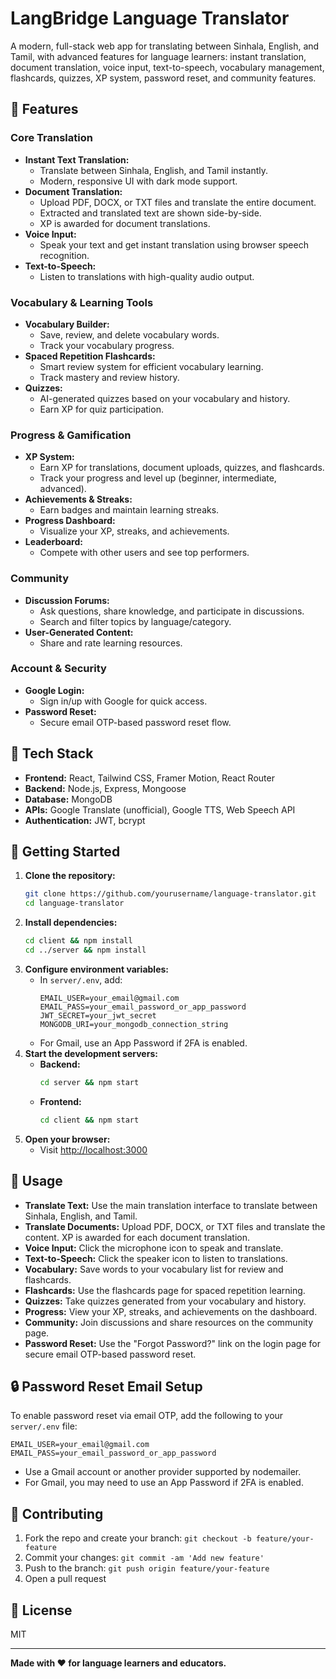 # LangBridge Language Translator

A modern, full-stack web app for translating between Sinhala, English, and Tamil, with advanced features for language learners: instant translation, document translation, voice input, text-to-speech, vocabulary management, flashcards, quizzes, XP system, password reset, and community features.

## 🌟 Features

### Core Translation
- **Instant Text Translation:**
  - Translate between Sinhala, English, and Tamil instantly.
  - Modern, responsive UI with dark mode support.
- **Document Translation:**
  - Upload PDF, DOCX, or TXT files and translate the entire document.
  - Extracted and translated text are shown side-by-side.
  - XP is awarded for document translations.
- **Voice Input:**
  - Speak your text and get instant translation using browser speech recognition.
- **Text-to-Speech:**
  - Listen to translations with high-quality audio output.

### Vocabulary & Learning Tools
- **Vocabulary Builder:**
  - Save, review, and delete vocabulary words.
  - Track your vocabulary progress.
- **Spaced Repetition Flashcards:**
  - Smart review system for efficient vocabulary learning.
  - Track mastery and review history.
- **Quizzes:**
  - AI-generated quizzes based on your vocabulary and history.
  - Earn XP for quiz participation.

### Progress & Gamification
- **XP System:**
  - Earn XP for translations, document uploads, quizzes, and flashcards.
  - Track your progress and level up (beginner, intermediate, advanced).
- **Achievements & Streaks:**
  - Earn badges and maintain learning streaks.
- **Progress Dashboard:**
  - Visualize your XP, streaks, and achievements.
- **Leaderboard:**
  - Compete with other users and see top performers.

### Community
- **Discussion Forums:**
  - Ask questions, share knowledge, and participate in discussions.
  - Search and filter topics by language/category.
- **User-Generated Content:**
  - Share and rate learning resources.

### Account & Security
- **Google Login:**
  - Sign in/up with Google for quick access.
- **Password Reset:**
  - Secure email OTP-based password reset flow.

## 🚀 Tech Stack
- **Frontend:** React, Tailwind CSS, Framer Motion, React Router
- **Backend:** Node.js, Express, Mongoose
- **Database:** MongoDB
- **APIs:** Google Translate (unofficial), Google TTS, Web Speech API
- **Authentication:** JWT, bcrypt

## 🏁 Getting Started

1. **Clone the repository:**
   ```bash
   git clone https://github.com/yourusername/language-translator.git
   cd language-translator
   ```
2. **Install dependencies:**
   ```bash
   cd client && npm install
   cd ../server && npm install
   ```
3. **Configure environment variables:**
   - In `server/.env`, add:
     ```
     EMAIL_USER=your_email@gmail.com
     EMAIL_PASS=your_email_password_or_app_password
     JWT_SECRET=your_jwt_secret
     MONGODB_URI=your_mongodb_connection_string
     ```
   - For Gmail, use an App Password if 2FA is enabled.
4. **Start the development servers:**
   - **Backend:**
     ```bash
     cd server && npm start
     ```
   - **Frontend:**
     ```bash
     cd client && npm start
     ```
5. **Open your browser:**
   - Visit [http://localhost:3000](http://localhost:3000)

## 🧭 Usage

- **Translate Text:** Use the main translation interface to translate between Sinhala, English, and Tamil.
- **Translate Documents:** Upload PDF, DOCX, or TXT files and translate the content. XP is awarded for each document translation.
- **Voice Input:** Click the microphone icon to speak and translate.
- **Text-to-Speech:** Click the speaker icon to listen to translations.
- **Vocabulary:** Save words to your vocabulary list for review and flashcards.
- **Flashcards:** Use the flashcards page for spaced repetition learning.
- **Quizzes:** Take quizzes generated from your vocabulary and history.
- **Progress:** View your XP, streaks, and achievements on the dashboard.
- **Community:** Join discussions and share resources on the community page.
- **Password Reset:** Use the "Forgot Password?" link on the login page for secure email OTP-based password reset.

## 🔒 Password Reset Email Setup

To enable password reset via email OTP, add the following to your `server/.env` file:

```
EMAIL_USER=your_email@gmail.com
EMAIL_PASS=your_email_password_or_app_password
```
- Use a Gmail account or another provider supported by nodemailer.
- For Gmail, you may need to use an App Password if 2FA is enabled.

## 🤝 Contributing
1. Fork the repo and create your branch: `git checkout -b feature/your-feature`
2. Commit your changes: `git commit -am 'Add new feature'`
3. Push to the branch: `git push origin feature/your-feature`
4. Open a pull request

## 📄 License
MIT

---

**Made with ❤️ for language learners and educators.** 